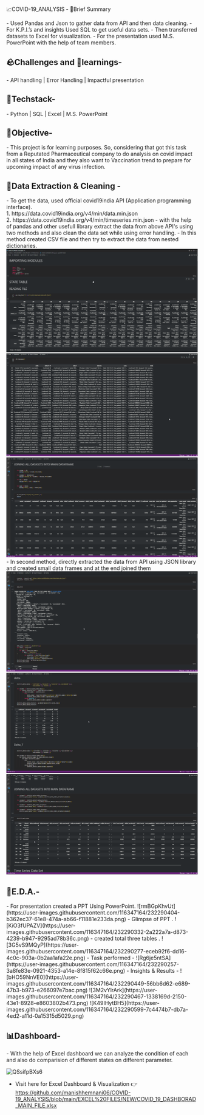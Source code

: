  📈COVID-19_ANALYSIS - 📑Brief Summary
</h1>
- Used Pandas and Json to gather data from API and then data cleaning.
- For K.P.I.’s and insights Used SQL to get useful data sets.
- Then transferred datasets to Excel for visualization.
- For the presentation used M.S. PowerPoint with the help of team members.
<h2>
 🪨Challenges and 🧠learnings-
</h2>
- API handling | Error Handling | Impactful presentation
<h2>
 🤖Techstack-
</h2>
- Python | SQL | Excel | M.S. PowerPoint
<h2> 
  🥅Objective-
</h2>
- This project is for learning purposes. So, considering that got this task from a Reputated Pharmaceutical company to do analysis on covid impact in all states of India and they also want to Vaccination trend to prepare for upcoming impact of any virus infection.
<h2> 
  🔡Data Extraction & Cleaning -
</h2>
- To get the data, used official covid19india API (Application programming interface).
<br>
1. https://data.covid19india.org/v4/min/data.min.json
<br>
2. https://data.covid19india.org/v4/min/timeseries.min.json
- with the help of pandas and other usefull library extract the data from above API's using two methods and also clean the data set while using error handling.
- In this method created CSV file and then try to extract the data from nested dictionaries.
<img src="https://github.com/manishhemnani06/COVID-19_ANALYSIS/blob/main/PPT/voeSQzXwhn.png">
<img src="https://github.com/manishhemnani06/COVID-19_ANALYSIS/blob/main/PPT/3qebVBlQqR.png">
<img src="https://github.com/manishhemnani06/COVID-19_ANALYSIS/blob/main/PPT/jzg2yg5mWu.png">
- In second method, directly extracted the data from API using JSON library and created small data frames and at the end joined them 
<img src="https://github.com/manishhemnani06/COVID-19_ANALYSIS/blob/main/PPT/JR0LCBMeK0.png">
<img src="https://github.com/manishhemnani06/COVID-19_ANALYSIS/blob/main/PPT/J7kZJSbilv.png">
<img src="https://github.com/manishhemnani06/COVID-19_ANALYSIS/blob/main/PPT/pThgpjZ2Or.png">
<h2> 
  📑E.D.A.-
</h2>
- For presentation created a PPT Using PowerPoint.
![rmBGpKhvUt](https://user-images.githubusercontent.com/116347164/232290404-b362ec37-61e8-474a-ab66-f11881e233da.png)
-  Glimpse of PPT . 
![KiO3fUPAZV](https://user-images.githubusercontent.com/116347164/232290332-2a222a7a-d873-4239-b947-9295ad78b36c.png)
-  created total three tables . 
![3G5vS9MQyP](https://user-images.githubusercontent.com/116347164/232290277-eceb92f6-dd16-4c0c-903a-0b2aa1afa22e.png)
- Task performed -
![Rg6je5ntSA](https://user-images.githubusercontent.com/116347164/232290257-3a8fe83e-0921-4353-a14e-8f815f62c66e.png)
- Insights & Results -
![bHO59NnVE0](https://user-images.githubusercontent.com/116347164/232290449-56bb6d62-e689-47b3-b973-e266097e7bac.png)
![3M2vYlrArk](https://user-images.githubusercontent.com/116347164/232290467-1338169d-2150-43e1-8928-e8603802b473.png)
![K49IHytBH5](https://user-images.githubusercontent.com/116347164/232290599-7c4474b7-db7a-4ed2-a11d-0a15315d5029.png)
<h2> 
  📊Dashboard-
</h2>
- With the help of Excel dashboard we can analyze the condition of each and also do comparision of different states on different parameter.

![QSsifpBXs6](https://user-images.githubusercontent.com/116347164/232290845-d67f6d5e-1ea7-4721-be41-d321085bda93.png)

- Visit here for Excel Dashboard & Visualization 👉
https://github.com/manishhemnani06/COVID-19_ANALYSIS/blob/main/EXCEL%20FILES/NEW/COVID_19_DASHBORAD_MAIN_FILE.xlsx
